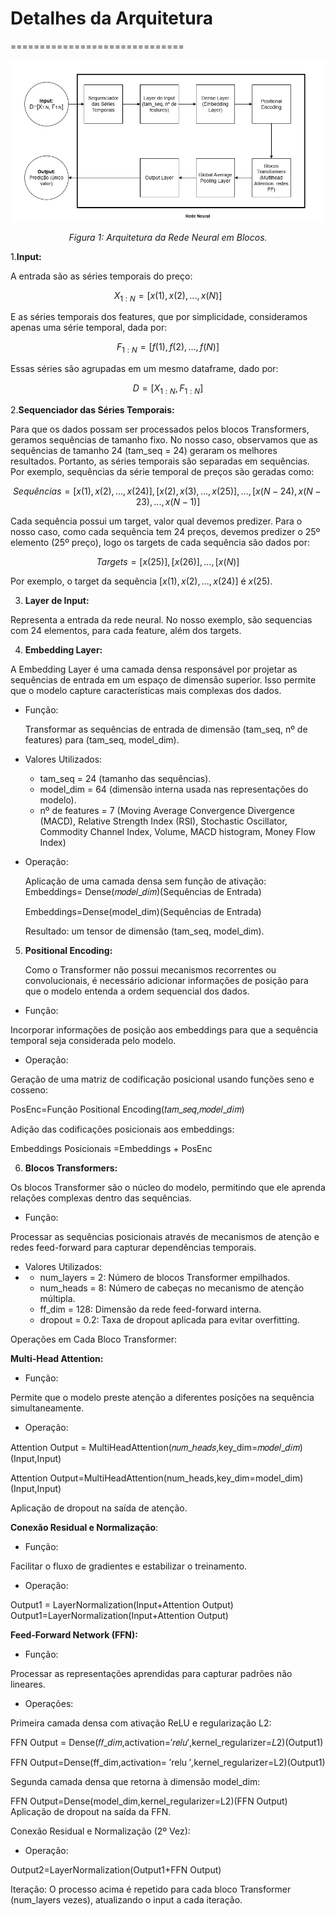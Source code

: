 # Detalhes da Arquitetura ##
==============================
<div align="center">
    <img src="../Arquitetura_Blocos.png" alt="Arquitetura em Blocos" title="Arquitetura em Blocos" />
    <p><em>Figura 1: Arquitetura da Rede Neural em Blocos.</em></p>
</div>


1.**Input:**

A entrada são as séries temporais do preço:

$$ X_{1:N} = [x(1), x(2), ..., x(N)] $$

E as séries temporais dos features, que por simplicidade, consideramos apenas uma série temporal, dada por:

$$ F_{1:N} = [f(1), f(2), ..., f(N)] $$

Essas séries são agrupadas em um mesmo dataframe, dado por:

$$ D = [X_{1:N},F_{1:N}] $$ 

2.**Sequenciador das Séries Temporais:**

Para que os dados possam ser processados pelos blocos Transformers, geramos sequências de tamanho fixo. No nosso caso, observamos que as sequências de tamanho 24 (tam_seq = 24) geraram os melhores resultados. Portanto, as séries temporais são separadas em sequências. Por exemplo, sequências da série temporal de preços são geradas como:

$$ Sequências = [{x(1), x(2), ..., x(24)}] , [{x(2), x(3), ..., x(25)}], ..., [{x(N-24), x(N-23), ..., x(N-1)}] $$

Cada sequência possui um target, valor qual devemos predizer. Para o nosso caso, como cada sequência tem 24 preços, devemos predizer o 25º elemento (25º preço), logo os targets de cada sequência são dados por:

$$ Targets = [x(25)] , [x(26)], ..., [x(N)] $$

Por exemplo, o target da sequência $[{x(1), x(2), ..., x(24)}]$ é $x(25)$.

3. **Layer de Input:**

Representa a entrada da rede neural. No nosso exemplo, são sequencias com 24 elementos, para cada feature, além dos targets.

4. **Embedding Layer:**

A Embedding Layer é uma camada densa responsável por projetar as sequências de entrada em um espaço de dimensão superior. Isso permite que o modelo capture características mais complexas dos dados.

- Função:
  
   Transformar as sequências de entrada de dimensão (tam_seq, nº de features) para (tam_seq, model_dim).
  
- Valores Utilizados:
  
  - tam_seq = 24  (tamanho das sequências).
  - model_dim = 64 (dimensão interna usada nas representações do modelo).
  - nº de features = 7 (Moving Average Convergence Divergence (MACD), Relative Strength Index (RSI), Stochastic Oscillator, Commodity Channel Index, Volume, MACD histogram, Money Flow Index)
  
- Operação:
 
  Aplicação de uma camada densa sem função de ativação: Embeddings= Dense(𝑚𝑜𝑑𝑒𝑙_𝑑𝑖𝑚)(Sequências de Entrada)
  
  Embeddings=Dense(model_dim)(Sequências de Entrada)

  Resultado: um tensor de dimensão (tam_seq, model_dim).

5. **Positional Encoding:**

   Como o Transformer não possui mecanismos recorrentes ou convolucionais, é necessário adicionar informações de posição para que o modelo entenda a ordem sequencial dos dados.

- Função:

 Incorporar informações de posição aos embeddings para que a sequência temporal seja considerada pelo modelo.
 
- Operação:

Geração de uma matriz de codificação posicional usando funções seno e cosseno:

PosEnc=Função Positional Encoding(𝑡𝑎𝑚_𝑠𝑒𝑞,𝑚𝑜𝑑𝑒𝑙_𝑑𝑖𝑚)

Adição das codificações posicionais aos embeddings:

Embeddings Posicionais =Embeddings + PosEnc

6. **Blocos Transformers:**

Os blocos Transformer são o núcleo do modelo, permitindo que ele aprenda relações complexas dentro das sequências.

- Função:

Processar as sequências posicionais através de mecanismos de atenção e redes feed-forward para capturar dependências temporais.

- Valores Utilizados:
- 
  - num_layers = 2: Número de blocos Transformer empilhados.
  - num_heads = 8: Número de cabeças no mecanismo de atenção múltipla.
  - ff_dim = 128: Dimensão da rede feed-forward interna.
  - dropout = 0.2: Taxa de dropout aplicada para evitar overfitting.
     
Operações em Cada Bloco Transformer:

**Multi-Head Attention:**

- Função:
  
 Permite que o modelo preste atenção a diferentes posições na sequência simultaneamente.
 
- Operação:

Attention Output = MultiHeadAttention(𝑛𝑢𝑚_ℎ𝑒𝑎𝑑𝑠,key_dim=𝑚𝑜𝑑𝑒𝑙_𝑑𝑖𝑚)(Input,Input)

Attention Output=MultiHeadAttention(num_heads,key_dim=model_dim)(Input,Input)

Aplicação de dropout na saída de atenção.


**Conexão Residual e Normalização**:

- Função:

Facilitar o fluxo de gradientes e estabilizar o treinamento.

- Operação: 

Output1 = LayerNormalization(Input+Attention Output)
Output1=LayerNormalization(Input+Attention Output)

**Feed-Forward Network (FFN):**

- Função:

Processar as representações aprendidas para capturar padrões não lineares.

- Operações:
  
Primeira camada densa com ativação ReLU e regularização L2:

FFN Output = Dense(𝑓𝑓_𝑑𝑖𝑚,activation=′𝑟𝑒𝑙𝑢′,kernel_regularizer=𝐿2)(Output1)

FFN Output=Dense(ff_dim,activation= ′relu ′,kernel_regularizer=L2)(Output1)

Segunda camada densa que retorna à dimensão model_dim:

FFN Output=Dense(model_dim,kernel_regularizer=L2)(FFN Output)
Aplicação de dropout na saída da FFN.

Conexão Residual e Normalização (2º Vez):

- Operação:

Output2=LayerNormalization(Output1+FFN Output)

Iteração: O processo acima é repetido para cada bloco Transformer (num_layers vezes), atualizando o input a cada iteração.


